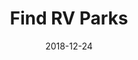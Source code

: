 ---
layout: site
title: "Find RV Parks"
date: 2018-12-24
categories: [community]
version: 7.1.3
major: 7
minor: 1
patch: 3
slug: find-rv-parks
link: https://www.findrvparks.com/
submitter: neonguru
permalink: /sites/:slug
---